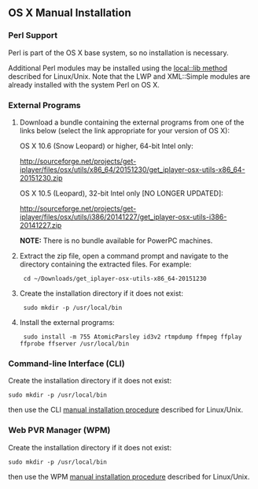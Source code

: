 ## OS X Manual Installation

### Perl Support
Perl is part of the OS X base system, so no installation is necessary.

Additional Perl modules may be installed using the [local::lib method](/wiki/manual#manual-perl-locallib) described for Linux/Unix.  Note that the LWP and XML::Simple modules are already installed with the system Perl on OS X.

### External Programs

1. Download a bundle containing the external programs from one of the links below (select the link appropriate for your version of OS X):

    OS X 10.6 (Snow Leopard) or higher, 64-bit Intel only:

    <http://sourceforge.net/projects/get-iplayer/files/osx/utils/x86_64/20151230/get_iplayer-osx-utils-x86_64-20151230.zip>

    OS X 10.5 (Leopard), 32-bit Intel only [NO LONGER UPDATED]:

    <http://sourceforge.net/projects/get-iplayer/files/osx/utils/i386/20141227/get_iplayer-osx-utils-i386-20141227.zip>

    **NOTE:** There is no bundle available for PowerPC machines.

2. Extract the zip file, open a command prompt and navigate to the directory containing the extracted files.  For example:

        cd ~/Downloads/get_iplayer-osx-utils-x86_64-20151230

3. Create the installation directory if it does not exist:

        sudo mkdir -p /usr/local/bin

4. Install the external programs:

        sudo install -m 755 AtomicParsley id3v2 rtmpdump ffmpeg ffplay ffprobe ffserver /usr/local/bin

### Command-line Interface (CLI)

Create the installation directory if it does not exist:

    sudo mkdir -p /usr/local/bin

then use the CLI [manual installation procedure](/wiki/manual#manual-cli) described for Linux/Unix.

### Web PVR Manager (WPM)

Create the installation directory if it does not exist:

    sudo mkdir -p /usr/local/bin

then use the WPM [manual installation procedure](/wiki/manual#manual-cli) described for Linux/Unix.